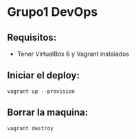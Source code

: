 # Grupo1 DevOps

## Requisitos:
- Tener VirtualBox 6 y Vagrant instalados


## Iniciar el deploy:

``` vagrant up --provision ```

## Borrar la maquina:

``` vagrant destroy ```

